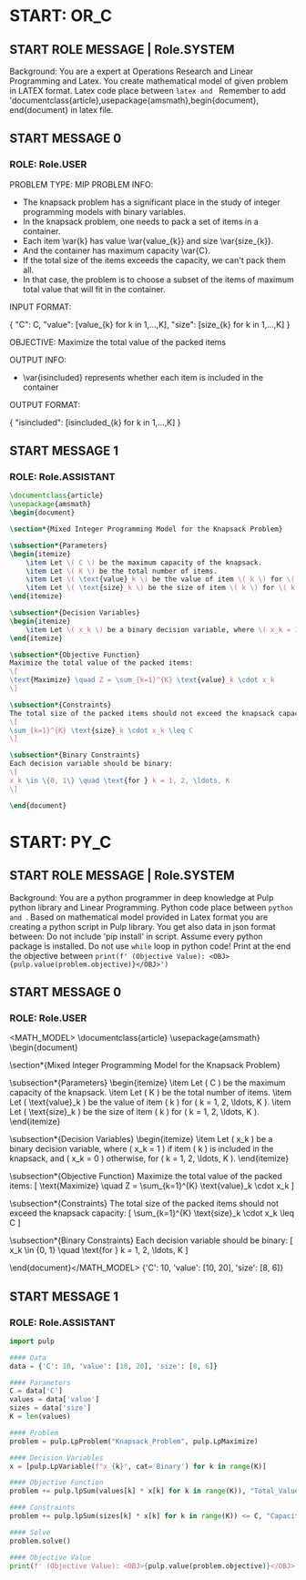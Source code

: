 # START: OR_C 
## START ROLE MESSAGE | Role.SYSTEM 
Background: You are a expert at Operations Research and Linear Programming and Latex. You create mathematical model of given problem in LATEX format. Latex code place between ```latex and ``` Remember to add 'documentclass{article},usepackage{amsmath},begin{document}, end{document} in latex file. 
## START MESSAGE 0 
### ROLE: Role.USER
<DESCRIPTION>
PROBLEM TYPE: MIP
PROBLEM INFO:

- The knapsack problem has a significant place in the study of integer programming models with binary variables. 
- In the knapsack problem, one needs to pack a set of items in a container.
- Each item \var{k} has value \var{value_{k}} and size \var{size_{k}}.
- And the container has maximum capacity \var{C}. 
- If the total size of the items exceeds the capacity, we can't pack them all. 
- In that case, the problem is to choose a subset of the items of maximum total value that will fit in the container. 

INPUT FORMAT:

{
	"C": C,
	"value": [value_{k} for k in 1,...,K],
	"size": [size_{k} for k in 1,...,K]
}


OBJECTIVE: Maximize the total value of the packed items

OUTPUT INFO:

- \var{isincluded} represents whether each item is included in the container

OUTPUT FORMAT:

{
	"isincluded": [isincluded_{k} for k in 1,...,K]
}
</DESCRIPTION>


## START MESSAGE 1 
### ROLE: Role.ASSISTANT
```latex
\documentclass{article}
\usepackage{amsmath}
\begin{document}

\section*{Mixed Integer Programming Model for the Knapsack Problem}

\subsection*{Parameters}
\begin{itemize}
    \item Let \( C \) be the maximum capacity of the knapsack.
    \item Let \( K \) be the total number of items.
    \item Let \( \text{value}_k \) be the value of item \( k \) for \( k = 1, 2, \ldots, K \).
    \item Let \( \text{size}_k \) be the size of item \( k \) for \( k = 1, 2, \ldots, K \).
\end{itemize}

\subsection*{Decision Variables}
\begin{itemize}
    \item Let \( x_k \) be a binary decision variable, where \( x_k = 1 \) if item \( k \) is included in the knapsack, and \( x_k = 0 \) otherwise, for \( k = 1, 2, \ldots, K \).
\end{itemize}

\subsection*{Objective Function}
Maximize the total value of the packed items:
\[
\text{Maximize} \quad Z = \sum_{k=1}^{K} \text{value}_k \cdot x_k
\]

\subsection*{Constraints}
The total size of the packed items should not exceed the knapsack capacity:
\[
\sum_{k=1}^{K} \text{size}_k \cdot x_k \leq C
\]

\subsection*{Binary Constraints}
Each decision variable should be binary:
\[
x_k \in \{0, 1\} \quad \text{for } k = 1, 2, \ldots, K
\]

\end{document}
```

# START: PY_C 
## START ROLE MESSAGE | Role.SYSTEM 
Background: You are a python programmer in deep knowledge at Pulp python library and Linear Programming. Python code place between ```python and ```. Based on mathematical model provided in Latex format you are creating a python script in Pulp library. You get also data in json format between: <DATA></DATA> Do not include 'pip install' in script. Assume every python package is installed. Do not use `while` loop in python code! Print at the end the objective between <OBJ></OBJ> `print(f' (Objective Value): <OBJ>{pulp.value(problem.objective)}</OBJ>')` 
## START MESSAGE 0 
### ROLE: Role.USER
<MATH_MODEL>
\documentclass{article}
\usepackage{amsmath}
\begin{document}

\section*{Mixed Integer Programming Model for the Knapsack Problem}

\subsection*{Parameters}
\begin{itemize}
    \item Let \( C \) be the maximum capacity of the knapsack.
    \item Let \( K \) be the total number of items.
    \item Let \( \text{value}_k \) be the value of item \( k \) for \( k = 1, 2, \ldots, K \).
    \item Let \( \text{size}_k \) be the size of item \( k \) for \( k = 1, 2, \ldots, K \).
\end{itemize}

\subsection*{Decision Variables}
\begin{itemize}
    \item Let \( x_k \) be a binary decision variable, where \( x_k = 1 \) if item \( k \) is included in the knapsack, and \( x_k = 0 \) otherwise, for \( k = 1, 2, \ldots, K \).
\end{itemize}

\subsection*{Objective Function}
Maximize the total value of the packed items:
\[
\text{Maximize} \quad Z = \sum_{k=1}^{K} \text{value}_k \cdot x_k
\]

\subsection*{Constraints}
The total size of the packed items should not exceed the knapsack capacity:
\[
\sum_{k=1}^{K} \text{size}_k \cdot x_k \leq C
\]

\subsection*{Binary Constraints}
Each decision variable should be binary:
\[
x_k \in \{0, 1\} \quad \text{for } k = 1, 2, \ldots, K
\]

\end{document}</MATH_MODEL>
<DATA>
{'C': 10, 'value': [10, 20], 'size': [8, 6]}</DATA>


## START MESSAGE 1 
### ROLE: Role.ASSISTANT
```python
import pulp

#### Data
data = {'C': 10, 'value': [10, 20], 'size': [8, 6]}

#### Parameters
C = data['C']
values = data['value']
sizes = data['size']
K = len(values)

#### Problem
problem = pulp.LpProblem("Knapsack_Problem", pulp.LpMaximize)

#### Decision Variables
x = [pulp.LpVariable(f"x_{k}", cat='Binary') for k in range(K)]

#### Objective Function
problem += pulp.lpSum(values[k] * x[k] for k in range(K)), "Total_Value"

#### Constraints
problem += pulp.lpSum(sizes[k] * x[k] for k in range(K)) <= C, "Capacity_Constraint"

#### Solve
problem.solve()

#### Objective Value
print(f' (Objective Value): <OBJ>{pulp.value(problem.objective)}</OBJ>')
```

